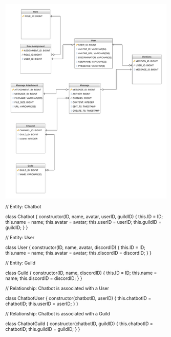 ![ERD](png.png)

// Entity: Chatbot

class Chatbot {
  constructor(ID, name, avatar, userID, guildID) {
    this.ID = ID;
    this.name = name;
    this.avatar = avatar;
    this.userID = userID;
    this.guildID = guildID;
  }
}

// Entity: User

class User {
  constructor(ID, name, avatar, discordID) {
    this.ID = ID;
    this.name = name;
    this.avatar = avatar;
    this.discordID = discordID;
  }
}

// Entity: Guild

class Guild {
  constructor(ID, name, discordID) {
    this.ID = ID;
    this.name = name;
    this.discordID = discordID;
  }
}

// Relationship: Chatbot is associated with a User

class ChatbotUser {
  constructor(chatbotID, userID) {
    this.chatbotID = chatbotID;
    this.userID = userID;
  }
}

// Relationship: Chatbot is associated with a Guild

class ChatbotGuild {
  constructor(chatbotID, guildID) {
    this.chatbotID = chatbotID;
    this.guildID = guildID;
  }
}
